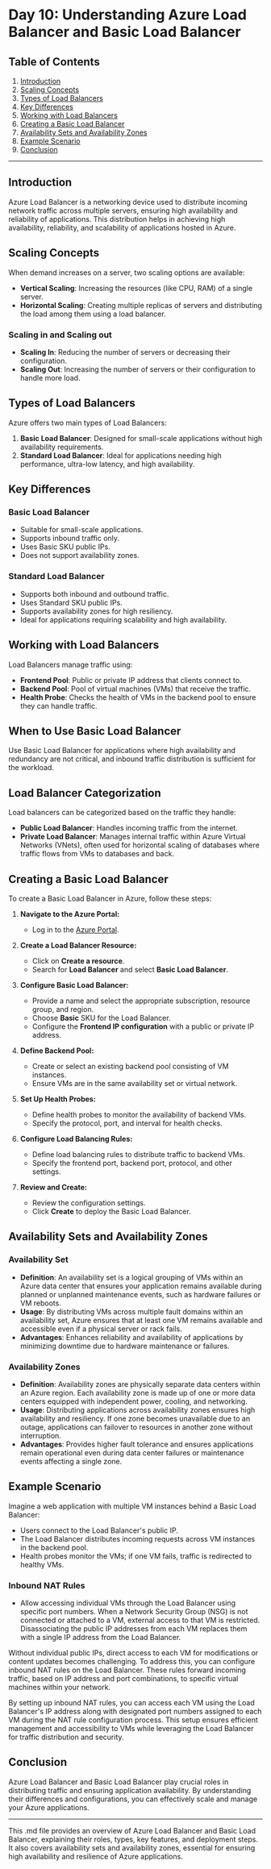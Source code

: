 # Day 10: Understanding Azure Load Balancer and Basic Load Balancer

## Table of Contents
1. [Introduction](#introduction)
2. [Scaling Concepts](#scaling-concepts)
3. [Types of Load Balancers](#types-of-load-balancers)
4. [Key Differences](#key-differences)
5. [Working with Load Balancers](#working-with-load-balancers)
6. [Creating a Basic Load Balancer](#creating-a-basic-load-balancer)
7. [Availability Sets and Availability Zones](#availability-sets-and-availability-zones)
8. [Example Scenario](#example-scenario)
9. [Conclusion](#conclusion)

---

## Introduction
Azure Load Balancer is a networking device used to distribute incoming network traffic across multiple servers, ensuring high availability and reliability of applications. This distribution helps in achieving high availability, reliability, and scalability of applications hosted in Azure.

## Scaling Concepts
When demand increases on a server, two scaling options are available:
- **Vertical Scaling**: Increasing the resources (like CPU, RAM) of a single server.
- **Horizontal Scaling**: Creating multiple replicas of servers and distributing the load among them using a load balancer.

### Scaling in and Scaling out
- **Scaling In**: Reducing the number of servers or decreasing their configuration.
- **Scaling Out**: Increasing the number of servers or their configuration to handle more load.

## Types of Load Balancers
Azure offers two main types of Load Balancers:
1. **Basic Load Balancer**: Designed for small-scale applications without high availability requirements.
2. **Standard Load Balancer**: Ideal for applications needing high performance, ultra-low latency, and high availability.

## Key Differences
### Basic Load Balancer
- Suitable for small-scale applications.
- Supports inbound traffic only.
- Uses Basic SKU public IPs.
- Does not support availability zones.

### Standard Load Balancer
- Supports both inbound and outbound traffic.
- Uses Standard SKU public IPs.
- Supports availability zones for high resiliency.
- Ideal for applications requiring scalability and high availability.

## Working with Load Balancers
Load Balancers manage traffic using:
- **Frontend Pool**: Public or private IP address that clients connect to.
- **Backend Pool**: Pool of virtual machines (VMs) that receive the traffic.
- **Health Probe**: Checks the health of VMs in the backend pool to ensure they can handle traffic.

## When to Use Basic Load Balancer
Use Basic Load Balancer for applications where high availability and redundancy are not critical, and inbound traffic distribution is sufficient for the workload.

## Load Balancer Categorization
Load balancers can be categorized based on the traffic they handle:

- **Public Load Balancer**: Handles incoming traffic from the internet.
- **Private Load Balancer**: Manages internal traffic within Azure Virtual Networks (VNets), often used for horizontal scaling of databases where traffic flows from VMs to databases and back.

## Creating a Basic Load Balancer
To create a Basic Load Balancer in Azure, follow these steps:

1. **Navigate to the Azure Portal:**
   - Log in to the [Azure Portal](https://portal.azure.com).

2. **Create a Load Balancer Resource:**
   - Click on **Create a resource**.
   - Search for **Load Balancer** and select **Basic Load Balancer**.

3. **Configure Basic Load Balancer:**
   - Provide a name and select the appropriate subscription, resource group, and region.
   - Choose **Basic** SKU for the Load Balancer.
   - Configure the **Frontend IP configuration** with a public or private IP address.

4. **Define Backend Pool:**
   - Create or select an existing backend pool consisting of VM instances.
   - Ensure VMs are in the same availability set or virtual network.

5. **Set Up Health Probes:**
   - Define health probes to monitor the availability of backend VMs.
   - Specify the protocol, port, and interval for health checks.

6. **Configure Load Balancing Rules:**
   - Define load balancing rules to distribute traffic to backend VMs.
   - Specify the frontend port, backend port, protocol, and other settings.

7. **Review and Create:**
   - Review the configuration settings.
   - Click **Create** to deploy the Basic Load Balancer.

## Availability Sets and Availability Zones
### Availability Set
- **Definition**: An availability set is a logical grouping of VMs within an Azure data center that ensures your application remains available during planned or unplanned maintenance events, such as hardware failures or VM reboots.
- **Usage**: By distributing VMs across multiple fault domains within an availability set, Azure ensures that at least one VM remains available and accessible even if a physical server or rack fails.
- **Advantages**: Enhances reliability and availability of applications by minimizing downtime due to hardware maintenance or failures.

### Availability Zones
- **Definition**: Availability zones are physically separate data centers within an Azure region. Each availability zone is made up of one or more data centers equipped with independent power, cooling, and networking.
- **Usage**: Distributing applications across availability zones ensures high availability and resiliency. If one zone becomes unavailable due to an outage, applications can failover to resources in another zone without interruption.
- **Advantages**: Provides higher fault tolerance and ensures applications remain operational even during data center failures or maintenance events affecting a single zone.

## Example Scenario
Imagine a web application with multiple VM instances behind a Basic Load Balancer:
- Users connect to the Load Balancer's public IP.
- The Load Balancer distributes incoming requests across VM instances in the backend pool.
- Health probes monitor the VMs; if one VM fails, traffic is redirected to healthy VMs.

### Inbound NAT Rules
- Allow accessing individual VMs through the Load Balancer using specific port numbers.
When a Network Security Group (NSG) is not connected or attached to a VM, external access to that VM is restricted. Disassociating the public IP addresses from each VM replaces them with a single IP address from the Load Balancer.

Without individual public IPs, direct access to each VM for modifications or content updates becomes challenging. To address this, you can configure inbound NAT rules on the Load Balancer. These rules forward incoming traffic, based on IP address and port combinations, to specific virtual machines within your network.

By setting up inbound NAT rules, you can access each VM using the Load Balancer's IP address along with designated port numbers assigned to each VM during the NAT rule configuration process. This setup ensures efficient management and accessibility to VMs while leveraging the Load Balancer for traffic distribution and security.

## Conclusion
Azure Load Balancer and Basic Load Balancer play crucial roles in distributing traffic and ensuring application availability. By understanding their differences and configurations, you can effectively scale and manage your Azure applications.

---

This .md file provides an overview of Azure Load Balancer and Basic Load Balancer, explaining their roles, types, key features, and deployment steps. It also covers availability sets and availability zones, essential for ensuring high availability and resilience of Azure applications.
